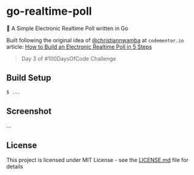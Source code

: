 # go-realtime-poll
:postbox: A Simple Electronic Realtime Poll written in Go 

Built following the original idea of [@christiannwamba](https://github.com/christiannwamba) at `codementor.io` article: [How to Build an Electronic Realtime Poll in 5 Steps](https://www.codementor.io/christiannwamba/how-to-build-an-electronic-realtime-poll-in-5-steps-es41iluc9)

> Day 3 of #100DaysOfCode Challenge

## Build Setup

``` bash
$ ...

```

## Screenshot

 ...

## License

This project is licensed under MIT License - see the [LICENSE.md](https://github.com/lexmartinez/go-realtime-poll/blob/master/LICENSE.md) file for details

